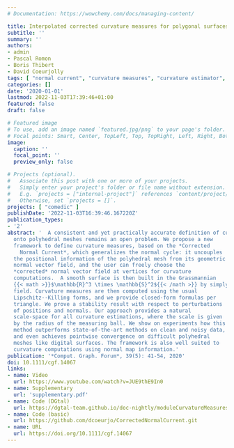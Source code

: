 ```yaml
---
# Documentation: https://wowchemy.com/docs/managing-content/

title: Interpolated corrected curvature measures for polygonal surfaces
subtitle: ''
summary: ''
authors:
- admin
- Pascal Romon
- Boris Thibert
- David Coeurjolly
tags: [ "normal current", "curvature measures", "curvature estimator", "discrete geometric estimator", "3D", "polygonal mesh" ]
categories: []
date: '2020-01-01'
lastmod: 2022-11-03T17:39:46+01:00
featured: false
draft: false

# Featured image
# To use, add an image named `featured.jpg/png` to your page's folder.
# Focal points: Smart, Center, TopLeft, Top, TopRight, Left, Right, BottomLeft, Bottom, BottomRight.
image:
  caption: ''
  focal_point: ''
  preview_only: false

# Projects (optional).
#   Associate this post with one or more of your projects.
#   Simply enter your project's folder or file name without extension.
#   E.g. `projects = ["internal-project"]` references `content/project/deep-learning/index.md`.
#   Otherwise, set `projects = []`.
projects: [ "comedic" ]
publishDate: '2022-11-03T16:39:46.167220Z'
publication_types:
- '2'
abstract: '  A consistent and yet practically accurate definition of curvature
  onto polyhedral meshes remains an open problem. We propose a new
  framework to define curvature measures, based on the *Corrected
    Normal Current*, which generalizes the normal cycle: it uncouples
  the positional information of the polyhedral mesh from its geometric
  normal vector field, and the user can freely choose the
  *corrected* normal vector field at vertices for curvature
  computations.  A smooth surface is then built in the Grassmannian
  {{< math >}}$\mathbb{R}^3 \times \mathbb{S}^2${{< /math >}} by simply interpolating the given normal vector
  field. Curvature measures are then computed using the usual
  Lipschitz--Killing forms, and we provide closed-form formulas per
  triangle. We prove a stability result with respect to perturbations
  of positions and normals. Our approach provides a natural
  scale-space for all curvature estimations, where the scale is given
  by the radius of the measuring ball. We show on experiments how this
  method outperforms state-of-the-art methods on clean and noisy data,
  and even achieves pointwise convergence on difficult polyhedral
  meshes like digital surfaces. The framework is also well suited to
  curvature computations using normal map information.'
publication: '*Comput. Graph. Forum*, 39(5): 41-54, 2020'
doi: 10.1111/cgf.14067
links:
- name: Video
  url: https://www.youtube.com/watch?v=JUE9thE9In0
- name: Supplementary
  url: 'supplementary.pdf'
- name: Code (DGtal)
  url: https://dgtal-team.github.io/doc-nightly/moduleCurvatureMeasures.html
- name: Code (basic)
  url: https://github.com/dcoeurjo/CorrectedNormalCurrent.git
- name: URL
  url: https://doi.org/10.1111/cgf.14067
---
```

